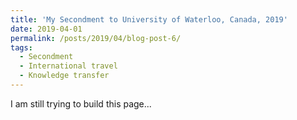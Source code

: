 ```yaml
---
title: 'My Secondment to University of Waterloo, Canada, 2019'
date: 2019-04-01
permalink: /posts/2019/04/blog-post-6/
tags:
  - Secondment 
  - International travel
  - Knowledge transfer 
---
```


I am still trying to build this page...

<!-- Headings are cool
======

You can have many headings
======

Aren't headings cool?
------ -->
